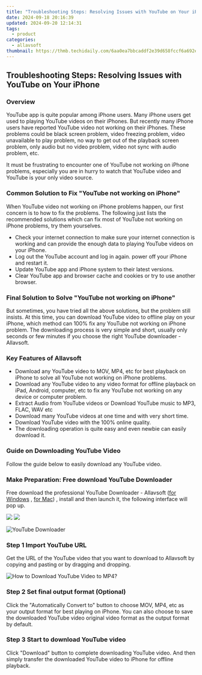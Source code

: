 ```yaml
---
title: "Troubleshooting Steps: Resolving Issues with YouTube on Your iPhone"
date: 2024-09-18 20:16:39
updated: 2024-09-20 12:14:31
tags:
  - product
categories:
  - allavsoft
thumbnail: https://thmb.techidaily.com/6aa0ea7bbcaddf2e39d658fccf6a692e44a4ec4a56800a8ce19cb472ff0306c6.jpg
---
```


## Troubleshooting Steps: Resolving Issues with YouTube on Your iPhone

### Overview

YouTube app is quite popular among iPhone users. Many iPhone users get used to playing YouTube videos on their iPhones. But recently many iPhone users have reported YouTube video not working on their iPhones. These problems could be black screen problem, video freezing problem, video unavailable to play problem, no way to get out of the playback screen problem, only audio but no video problem, video not sync with audio problem, etc.

It must be frustrating to encounter one of YouTube not working on iPhone problems, especially you are in hurry to watch that YouTube video and YouTube is your only video source.

### Common Solution to Fix "YouTube not working on iPhone"

When YouTube video not working on iPhone problems happen, our first concern is to how to fix the problems. The following just lists the recommended solutions which can fix most of YouTube not working on iPhone problems, try them yourselves.

* Check your internet connection to make sure your internet connection is working and can provide the enough data to playing YouTube videos on your iPhone.
* Log out the YouTube account and log in again. power off your iPhone and restart it.
* Update YouTube app and iPhone system to their latest versions.
* Clear YouTube app and browser cache and cookies or try to use another browser.

### Final Solution to Solve "YouTube not working on iPhone"

But sometimes, you have tried all the above solutions, but the problem still insists. At this time, you can download YouTube video to offline play on your iPhone, which method can 100% fix any YouTube not working on iPhone problem. The downloading process is very simple and short, usually only seconds or few minutes if you choose the right YouTube downloader - Allavsoft.

### Key Features of Allavsoft

* Download any YouTube video to MOV, MP4, etc for best playback on iPhone to solve all YouTube not working on iPhone problems.
* Download any YouTube video to any video format for offline playback on iPad, Android, computer, etc to fix any YouTube not working on any device or computer problem.
* Extract Audio from YouTube videos or Download YouTube music to MP3, FLAC, WAV etc
* Download many YouTube videos at one time and with very short time.
* Download YouTube video with the 100% online quality.
* The downloading operation is quite easy and even newbie can easily download it.

### Guide on Downloading YouTube Video

Follow the guide below to easily download any YouTube video.

### Make Preparation: Free download YouTube Downloader

Free download the professional YouTube Downloader - Allavsoft ([for Windows](https://tools.techidaily.com/allavsoft/products/) , [for Mac](https://tools.techidaily.com/allavsoft/products/)) , install and then launch it, the following interface will pop up.

[![](https://www.allavsoft.com/how-to/../images/how-to/free-download-win.jpg)](https://tools.techidaily.com/allavsoft/products/) [![](https://www.allavsoft.com/how-to/../images/how-to/free-download-mac.jpg)](https://tools.techidaily.com/allavsoft/products/)

![YouTube Downloader](https://www.allavsoft.com/how-to/../images/allavsoft/screen-shot-600.jpg)

### Step 1 Import YouTube URL

Get the URL of the YouTube video that you want to download to Allavsoft by copying and pasting or by dragging and dropping.

![How to Download YouTube Video to MP4?](https://www.allavsoft.com/how-to/../images/how-to/download-rtmp-video/download-rtmp-video.jpg)

### Step 2 Set final output format (Optional)

Click the "Automatically Convert to" button to choose MOV, MP4, etc as your output format for best playing on iPhone. You can also choose to save the downloaded YouTube video original video format as the output format by default.

### Step 3 Start to download YouTube video

Click "Download" button to complete downloading YouTube video. And then simply transfer the downloaded YouTube video to iPhone for offline playback.

<ins class="adsbygoogle"
     style="display:block"
     data-ad-format="autorelaxed"
     data-ad-client="ca-pub-7571918770474297"
     data-ad-slot="1223367746"></ins>



<ins class="adsbygoogle"
     style="display:block"
     data-ad-client="ca-pub-7571918770474297"
     data-ad-slot="8358498916"
     data-ad-format="auto"
     data-full-width-responsive="true"></ins>
